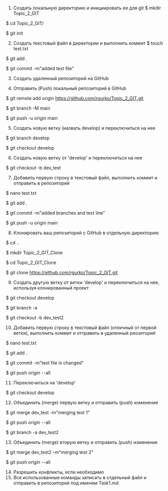 1. Создать локальную директорию и инициировать ее для git
$ mkdir Topic_2_GIT

$ cd Topic_2_GIT/

$ git init

2. Создать текстовый файл в директории и выполнить коммит
$ touch test.txt

$ git add .

$ git commit -m"added text file"

3. Создать удаленный репозиторий на GitHub

4. Отправить (Push) локальный репозиторий в GitHub

$ git remote add origin https://github.com/rgurko/Topic_2_GIT.git

$ git branch -M main

$ git push -u origin main

5. Создать новую ветку (назвать develop) и переключиться на нее

$ git branch develop

$ git checkout develop

6. Создать новую ветку от 'develop' и переключиться на нее

$ git checkout -b dev_test

7. Добавить первую строку в текстовый файл, выполнить коммит и отправить в репозиторий

$ nano test.txt

$ git add .

$ git commit -m"added branches and text line"

$ git push -u origin main

8. Клонировать ваш репозиторий с GitHub в отдельную директорию

$ cd ..

$ mkdir Topic_2_GIT_Clone

$ cd Topic_2_GIT_Clone

$ git clone https://github.com/rgurko/Topic_2_GIT.git

9. Создать другую ветку от ветки 'develop' и переключиться на нее, используя клонированный проект

$ git checkout develop

$ git branch -a

$ git checkout -b dev_test2

10. Добавить первую строку в текстовый файл (отличный от первой ветки), выполнить коммит и отправить в удаленный реозиторий

$ nano test.txt

$ git add .

$ git commit -m"text file is changed"

$ git push origin --all

11. Переключиться на 'develop'

$ git checkout develop

12. Объединить (merge) первую ветку и отправить (push) изменения

$ git merge dev_test -m"merging test 1"

$ git push origin --all

$ git branch -a dev_test2

13. Объединить (merge) вторую ветку и отправить (push) изменения

$ git merge dev_test2 -m"merging test 2"

$ git push origin --all

14. Разрешить конфликты, если необходимо
15. Все использованные команды записать в отдельный файл и отправить в репозиторий под именем Task1.md
